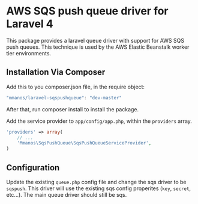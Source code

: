 # AWS SQS push queue driver for Laravel 4

This package provides a laravel queue driver with support for AWS SQS push queues. This technique is used by the AWS Elastic Beanstalk worker tier environments.

## Installation Via Composer

Add this to you composer.json file, in the require object:

```javascript
"mmanos/laravel-sqspushqueue": "dev-master"
```

After that, run composer install to install the package.

Add the service provider to `app/config/app.php`, within the `providers` array.

```php
'providers' => array(
	// ...
	'Mmanos\SqsPushQueue\SqsPushQueueServiceProvider',
)
```

## Configuration

Update the existing `queue.php` config file and change the sqs driver to be `sqspush`. This driver will use the existing sqs config properites (`key`, `secret`, etc...). The main queue driver should still be sqs.
